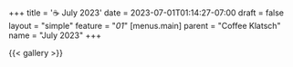 +++
title = '☕ July 2023'
date = 2023-07-01T01:14:27-07:00
draft = false
layout = "simple"
feature = "*01*"
[menus.main]
    parent = "Coffee Klatsch"
    name = "July 2023"
+++

{{< gallery >}}
